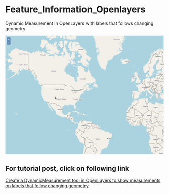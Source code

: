 # Feature_Information_Openlayers
Dynamic Measurement in OpenLayers with labels that follows changing geometry

![Feature Infromation](feature_information_openlayers.gif)

## For tutorial post, click on following link<br/>
[Create a DynamicMeasurement tool in OpenLayers to show measurements on labels that follow changing geometry](https://medium.com/random-gis-talks/create-a-dynamicmeasurement-tool-in-openlayers-to-show-measurements-on-labels-that-follows-cb9de8f15a86 "")
